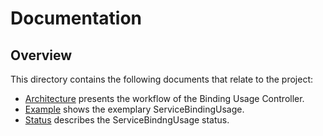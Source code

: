 # Documentation

## Overview

This directory contains the following documents that relate to the project:

* [Architecture](architecture.md) presents the workflow of the Binding Usage Controller.
* [Example](example.md) shows the exemplary ServiceBindingUsage.
* [Status](status.md) describes the ServiceBindngUsage status.
